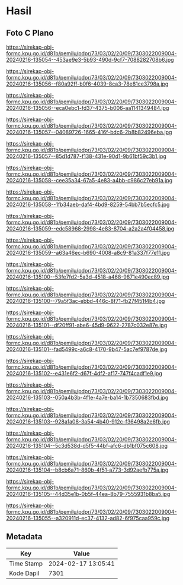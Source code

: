 # Hasil

## Foto C Plano

https://sirekap-obj-formc.kpu.go.id/d81b/pemilu/pdpr/73/03/02/20/09/7303022009004-20240216-135054--453ae9e3-5b93-490d-9cf7-7088282708b6.jpg

https://sirekap-obj-formc.kpu.go.id/d81b/pemilu/pdpr/73/03/02/20/09/7303022009004-20240216-135056--f80a92ff-b0f6-4039-8ca3-78e81ce3798a.jpg

https://sirekap-obj-formc.kpu.go.id/d81b/pemilu/pdpr/73/03/02/20/09/7303022009004-20240216-135056--eca0ebc1-fd37-4375-b006-aa1141349484.jpg

https://sirekap-obj-formc.kpu.go.id/d81b/pemilu/pdpr/73/03/02/20/09/7303022009004-20240216-135057--04089726-1665-416f-bdc6-2b8b82496eba.jpg

https://sirekap-obj-formc.kpu.go.id/d81b/pemilu/pdpr/73/03/02/20/09/7303022009004-20240216-135057--85d1d787-f138-431e-90d1-9b61bf59c3b1.jpg

https://sirekap-obj-formc.kpu.go.id/d81b/pemilu/pdpr/73/03/02/20/09/7303022009004-20240216-135058--cee35a34-67a5-4e83-a4bb-c986c27eb91a.jpg

https://sirekap-obj-formc.kpu.go.id/d81b/pemilu/pdpr/73/03/02/20/09/7303022009004-20240216-135058--1fb34aeb-daf4-4bd9-8259-54bb7b5ecfc5.jpg

https://sirekap-obj-formc.kpu.go.id/d81b/pemilu/pdpr/73/03/02/20/09/7303022009004-20240216-135059--edc58968-2998-4e83-8704-a2a2a4f04458.jpg

https://sirekap-obj-formc.kpu.go.id/d81b/pemilu/pdpr/73/03/02/20/09/7303022009004-20240216-135059--a63a46ec-b690-4008-a8c9-81a337f77e11.jpg

https://sirekap-obj-formc.kpu.go.id/d81b/pemilu/pdpr/73/03/02/20/09/7303022009004-20240216-135100--53fe7fd2-5a3d-4518-a468-9871e490ec89.jpg

https://sirekap-obj-formc.kpu.go.id/d81b/pemilu/pdpr/73/03/02/20/09/7303022009004-20240216-135100--79a5f3ac-ebbd-446c-8f71-fb27f451f4b4.jpg

https://sirekap-obj-formc.kpu.go.id/d81b/pemilu/pdpr/73/03/02/20/09/7303022009004-20240216-135101--df20ff91-abe6-45d9-9622-2787c032e87e.jpg

https://sirekap-obj-formc.kpu.go.id/d81b/pemilu/pdpr/73/03/02/20/09/7303022009004-20240216-135101--fad5499c-a6c8-4170-9b47-5ac7ef9787de.jpg

https://sirekap-obj-formc.kpu.go.id/d81b/pemilu/pdpr/73/03/02/20/09/7303022009004-20240216-135102--e431e6f2-d67f-4df2-af17-747f4cadf1e9.jpg

https://sirekap-obj-formc.kpu.go.id/d81b/pemilu/pdpr/73/03/02/20/09/7303022009004-20240216-135103--050a4b3b-4f1e-4a7e-ba14-1b7350683fbd.jpg

https://sirekap-obj-formc.kpu.go.id/d81b/pemilu/pdpr/73/03/02/20/09/7303022009004-20240216-135103--928a1a08-3a54-4b40-912c-f36498a2e6fb.jpg

https://sirekap-obj-formc.kpu.go.id/d81b/pemilu/pdpr/73/03/02/20/09/7303022009004-20240216-135104--5c3d538d-d5f5-44bf-afc6-db1bf075c608.jpg

https://sirekap-obj-formc.kpu.go.id/d81b/pemilu/pdpr/73/03/02/20/09/7303022009004-20240216-135104--b8cb6a71-860b-4f51-a773-3d92aefb775a.jpg

https://sirekap-obj-formc.kpu.go.id/d81b/pemilu/pdpr/73/03/02/20/09/7303022009004-20240216-135105--44d35e1b-0b5f-44ea-8b79-7555931b8ba5.jpg

https://sirekap-obj-formc.kpu.go.id/d81b/pemilu/pdpr/73/03/02/20/09/7303022009004-20240216-135055--a320911d-ec37-4132-ad82-6f975caa959c.jpg


## Metadata

| Key        | Value               |
| ---------- | ------------------- |
| Time Stamp | 2024-02-17 13:05:41 |
| Kode Dapil | 7301                |



